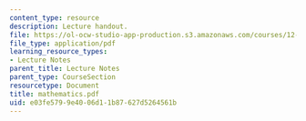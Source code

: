 ```yaml
---
content_type: resource
description: Lecture handout.
file: https://ol-ocw-studio-app-production.s3.amazonaws.com/courses/12-800-fluid-dynamics-of-the-atmosphere-and-ocean-fall-2004/e03fe5799e4006d11b87627d5264561b_mathematics.pdf
file_type: application/pdf
learning_resource_types:
- Lecture Notes
parent_title: Lecture Notes
parent_type: CourseSection
resourcetype: Document
title: mathematics.pdf
uid: e03fe579-9e40-06d1-1b87-627d5264561b
---
```

